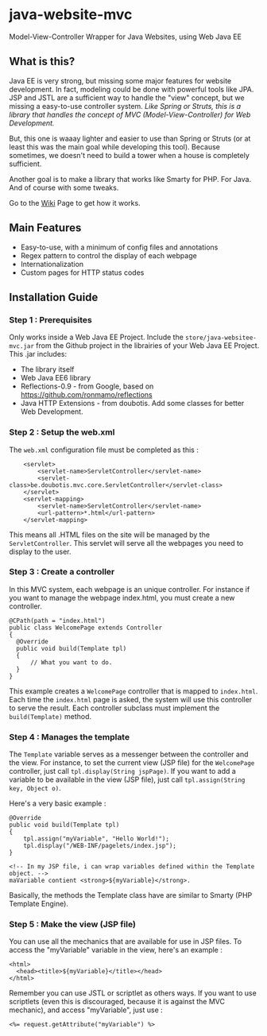 # java-website-mvc
Model-View-Controller Wrapper for Java Websites, using Web Java EE

## What is this?

Java EE is very strong, but missing some major features for website development. In fact, modeling could be done with powerful tools like JPA. JSP and JSTL are a sufficient way to handle the "view" concept, but we missing a easy-to-use controller system. *Like Spring or Struts, this is a library that handles the concept of MVC (Model-View-Controller) for Web Development.*

But, this one is waaay lighter and easier to use than Spring or Struts (or at least this was the main goal while developing this tool). Because sometimes, we doesn't need to build a tower when a house is completely sufficient.

Another goal is to make a library that works like Smarty for PHP. For Java. And of course with some tweaks.

Go to the [Wiki](https://github.com/doubotis/java-website-mvc/wiki) Page to get how it works.

## Main Features
* Easy-to-use, with a minimum of config files and annotations
* Regex pattern to control the display of each webpage
* Internationalization
* Custom pages for HTTP status codes

## Installation Guide

### Step 1 : Prerequisites
Only works inside a Web Java EE Project.
Include the `store/java-websitee-mvc.jar` from the Github project in the librairies of your Web Java EE Project.
This .jar includes:
* The library itself
* Web Java EE6 library
* Reflections-0.9 - from Google, based on https://github.com/ronmamo/reflections
* Java HTTP Extensions - from doubotis. Add some classes for better Web Development.

### Step 2 : Setup the web.xml
The `web.xml` configuration file must be completed as this :

```
    <servlet>
        <servlet-name>ServletController</servlet-name>
        <servlet-class>be.doubotis.mvc.core.ServletController</servlet-class>
    </servlet>
    <servlet-mapping>
        <servlet-name>ServletController</servlet-name>
        <url-pattern>*.html</url-pattern>
    </servlet-mapping>
```

This means all .HTML files on the site will be managed by the `ServletController`.
This servlet will serve all the webpages you need to display to the user.

### Step 3 : Create a controller
In this MVC system, each webpage is an unique controller.
For instance if you want to manage the webpage index.html, you must create a new controller.
```
@CPath(path = "index.html")
public class WelcomePage extends Controller
{
  @Override
  public void build(Template tpl)
  {
      // What you want to do.
  }
}
```

This example creates a `WelcomePage` controller that is mapped to `index.html`.
Each time the `index.html` page is asked, the system will use this controller to serve the result.
Each controller subclass must implement the `build(Template)` method.

### Step 4 : Manages the template
The `Template` variable serves as a messenger between the controller and the view.
For instance, to set the current view (JSP file) for the `WelcomePage` controller, just call `tpl.display(String jspPage)`.
If you want to add a variable to be available in the view (JSP file), just call `tpl.assign(String key, Object o)`.

Here's a very basic example :
```
@Override
public void build(Template tpl)
{
    tpl.assign("myVariable", "Hello World!");
    tpl.display("/WEB-INF/pagelets/index.jsp");
}
```
```
<!-- In my JSP file, i can wrap variables defined within the Template object. -->
maVariable contient <strong>${myVariable}</strong>.
```
Basically, the methods the Template class have are similar to Smarty (PHP Template Engine).

### Step 5 : Make the view (JSP file)

You can use all the mechanics that are available for use in JSP files. To access the "myVariable" variable in the view, here's an example :
```
<html>
  <head><title>${myVariable}</title></head>
</html>
```
Remember you can use JSTL or scriptlet as others ways. If you want to use scriptlets (even this is discouraged, because it is against the MVC mechanic), and access "myVariable", just use :
```
<%= request.getAttribute("myVariable") %>
```
